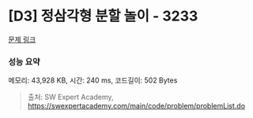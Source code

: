 # [D3] 정삼각형 분할 놀이 - 3233 

[문제 링크](https://swexpertacademy.com/main/code/problem/problemDetail.do?contestProbId=AWAe5G8afT0DFAUw) 

### 성능 요약

메모리: 43,928 KB, 시간: 240 ms, 코드길이: 502 Bytes



> 출처: SW Expert Academy, https://swexpertacademy.com/main/code/problem/problemList.do